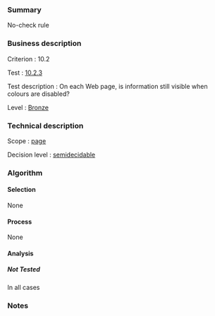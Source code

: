 ### Summary

No-check rule

### Business description

Criterion : 10.2

Test :
[10.2.3](http://www.accessiweb.org/index.php/accessiweb-22-english-version.html#test-10-2-3)

Test description : On each Web page, is information still visible when
colours are disabled?

Level : [Bronze](/en/category/rules-design/accessiweb-11/level/bronze)

### Technical description

Scope : [page](/en/category/rules-design/accessiweb-11/scope/page)

Decision level :
[semidecidable](/en/category/rules-design/accessiweb-11/decision-level/semidecidable)

### Algorithm

#### Selection

None

#### Process

None

#### Analysis

##### Not Tested

In all cases

### Notes



